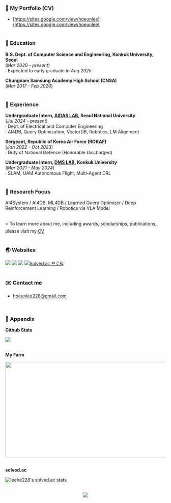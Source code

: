 ### 📄 My Portfolio (CV)
- [https://sites.google.com/view/hoeunlee](https://sites.google.com/view/hoeunlee) <br> <br>

### 🏫 Education
**B.S. Dept. of Computer Science and Engineering, Konkuk University, Seoul** <br>
(*Mar 2020 - present*) <br>
∙ Expected to early graduate in *Aug 2025* <br>


**Chungnam Samsung Academy High School (CNSA)** <br> 
(*Mar 2017 - Feb 2020*) <br>
<br>

### 🔬 Experience 
**Undergraduate Intern, [AIDAS LAB](https://aidas.snu.ac.kr), Seoul National University** <br>
(*Jul 2024 - present*) <br>
∙ Dept. of Electrical and Computer Engineering <br>
∙ AI4DB, Query Optimization, VectorDB, Robotics, LM Alignment<br>

**Sergeant, Republic of Korea Air Force (ROKAF)** <br>
(*Jan 2022 - Oct 2023*) <br>
∙ Duty of National Defence (Honorable Discharged) <br>

**Undergraduate Intern, [DMS LAB](https://dmslab-konkuk.github.io), Konkuk University** <br>
(*Mar 2021 - May 2024*) <br>
∙ SLAM, UAM Autonomous Flight, Multi-Agent DRL<br>
<br>

### 🎯 Research Focus
AI4System / AI4DB, ML4DB / Learned Query Optimizer / Deep Reinforcement Learning / Robotics via VLA Model
<br> <br>

⭐️ To learn more about me, including awards, scholarships, publications, please visit my [CV](https://sites.google.com/view/hoeunlee)
<br> <br>

### 🌏 Websites 
<a href="https://www.linkedin.com/in/leehe228/" target="_blank"><img src="https://img.shields.io/badge/HoeunLee-0A66C2?style=flat-square&logo=Linkedin&logoColor=white"/></a> <a href="https://scholar.google.com/citations?user=8ILu7yEAAAAJ&hl=ko&authuser=1" target="_blank"><img src="https://img.shields.io/badge/Google_Scholar-4285F4?style=flat-square&logo=Google&logoColor=white"/></a> <a href="https://deepdeepit.tistory.com" target="_blank"><img src="https://img.shields.io/badge/Tistory_Blog-000000?style=flat-square&logo=Tistory&logoColor=white"/></a> [![Solved.ac 프로필](http://mazassumnida.wtf/api/mini/generate_badge?boj=leehe228)](https://solved.ac/leehe228)
<br> <br>

### ✉️ Contact me  
- hoeunlee228@gmail.com
<br>

### 🔖 Appendix
**Github Stats** <br>

<picture>
  <source
    srcset="https://github-readme-stats.vercel.app/api?username=leehe228&show_icons=true&theme=dark&locale=en"
    media="(prefers-color-scheme: dark)"
  />
  <source
    srcset="https://github-readme-stats.vercel.app/api?username=leehe228&show_icons=true&locale=en"
    media="(prefers-color-scheme: light), (prefers-color-scheme: no-preference)"
  />
  <img src="https://github-readme-stats.vercel.app/api?username=leehe228&show_icons=true&locale=en" />
</picture>
<br> <br>

**My Farm** <br>

<a href="https://github.com/devxb/gitanimals">
<img
  src="https://render.gitanimals.org/farms/leehe228"
  width="600"
  height="300"
/>
</a>
<br> <br>

**solved.ac** <br>

![leehe228's solved.ac stats](https://github-readme-solvedac.hyp3rflow.vercel.app/api/?handle=leehe228)
<br> <br>

<div align="center">

<div>
<a href="https://hits.seeyoufarm.com">
<img src="https://hits.seeyoufarm.com/api/count/incr/badge.svg?url=https%3A%2F%2Fgithub.com%2Fleehe228%2Fhitcounter&count_bg=%2379C83D&title_bg=%23555555&icon=&icon_color=%23E7E7E7&title=hits&edge_flat=false"/></a>
</div>
<br>

</div>
